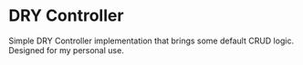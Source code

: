 # DRY Controller

Simple DRY Controller implementation that brings some default CRUD logic. Designed for my personal use.